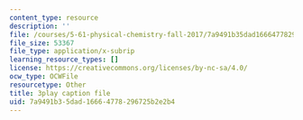 ```yaml
---
content_type: resource
description: ''
file: /courses/5-61-physical-chemistry-fall-2017/7a9491b35dad16664778296725b2e2b4_3126562.srt
file_size: 53367
file_type: application/x-subrip
learning_resource_types: []
license: https://creativecommons.org/licenses/by-nc-sa/4.0/
ocw_type: OCWFile
resourcetype: Other
title: 3play caption file
uid: 7a9491b3-5dad-1666-4778-296725b2e2b4
---
```

